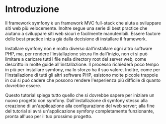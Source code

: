 Introduzione
============

Il framework symfony è un framework MVC full-stack che aiuta a sviluppare
siti web più velocemente. Inoltre segue una serie di best practice che 
aiutano a sviluppare siti web sicuri e facilmente manutenibili. Essere fautore
delle best practice inizia già dalla decisione di installare il framework.

Installare symfony non è molto diverso dall'installare ogni altro software PHP,
ma, per rendere l'installazione sicura fin dall'inizio, non ci si può limitare
a caricare tutti i file nella directory root del server web, come descritto in molte
guide all'installazione. Il processo richiederà poco tempo in più per installare
symfony, ma lo sforzo ha il suo valore. Inoltre, come per l'installazione di
tutti gli altri software PHP, esistono molte piccole trappole in cui si può cadere
che possono rendere l'esperienza più difficile di quanto dovrebbe essere.

Questo tutorial spiega tutto quello che si dovrebbe sapere per iniziare un 
nuovo progetto con symfony. Dall'installazione di symfony stesso alla creazione
di un'applicazione alla configurazione del web server; alla fine del tutorial
si avrà un'applicazione symfony completamente funzionante, pronta all'uso per il 
tuo prossimo progetto.
